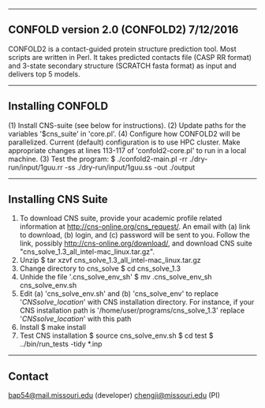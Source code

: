 --------------------------------------------------------------------------------
CONFOLD version 2.0 (CONFOLD2) 7/12/2016
--------------------------------------------------------------------------------
CONFOLD2 is a contact-guided protein structure prediction tool. Most scripts are written in Perl.
It takes predicted contacts file (CASP RR format) and 3-state secondary structure (SCRATCH fasta format) as input and 
delivers top 5 models.

--------------------------------------------------------------------------------
Installing CONFOLD
--------------------------------------------------------------------------------
(1) Install CNS-suite (see below for instructions).
(2) Update paths for the variables '$cns_suite' in 'core.pl'.
(4) Configure how CONFOLD2 will be parallelized.
    Current (default) configuration is to use HPC cluster.
    Make appropriate changes at lines 113-117 of 'confold2-core.pl' to run in a local machine.
(3) Test the program:
    $ ./confold2-main.pl -rr ./dry-run/input/1guu.rr -ss ./dry-run/input/1guu.ss -out ./output 

--------------------------------------------------------------------------------
Installing CNS Suite
--------------------------------------------------------------------------------
1. To download CNS suite, provide your academic profile related 
   information at http://cns-online.org/cns_request/. An email
   with (a) link to download, (b) login, and (c) password
   will be sent to you. Follow the link, possibly
   http://cns-online.org/download/, and download 
   CNS suite "cns_solve_1.3_all_intel-mac_linux.tar.gz".
2. Unzip
   $ tar xzvf cns_solve_1.3_all_intel-mac_linux.tar.gz
3. Change directory to cns_solve
   $ cd cns_solve_1.3
4. Unhide the file '.cns_solve_env_sh'
   $ mv .cns_solve_env_sh cns_solve_env.sh
5. Edit (a) 'cns_solve_env.sh' and (b) 'cns_solve_env' to replace
   '_CNSsolve_location_' with CNS installation directory.
   For instance, if your CNS installation path is
   '/home/user/programs/cns_solve_1.3' replace
   '_CNSsolve_location_' with this path
6. Install
   $ make install
7. Test CNS installation
   $ source cns_solve_env.sh
   $ cd test 
   $ ../bin/run_tests -tidy *.inp

--------------------------------------------------------------------------------
Contact
--------------------------------------------------------------------------------
bap54@mail.missouri.edu (developer)
chengji@missouri.edu (PI)

